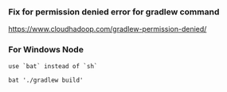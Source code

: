 ### Fix for permission denied error for gradlew command

https://www.cloudhadoop.com/gradlew-permission-denied/

### For Windows Node 

```
use `bat` instead of `sh`

bat './gradlew build'
```